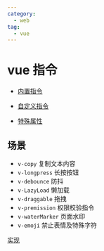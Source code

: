 ```yaml
---
category:
  - web
tag:
  - vue
---
```


# vue 指令

- [内置指令](./内置指令.md)

- [自定义指令](./自定义指令.md)

- [特殊属性](./特殊属性.md)

## 场景

- `v-copy` 复制文本内容
- `v-longpress` 长按按钮
- `v-debounce` 防抖
- `v-LazyLoad` 懒加载
- `v-draggable` 拖拽
- `v-premission` 权限校验指令
- `v-waterMarker` 页面水印
- `v-emoji` 禁止表情及特殊字符

[实现](https://juejin.cn/post/6906028995133833230)
